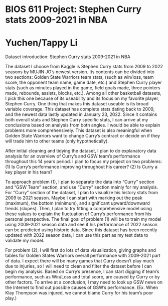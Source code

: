 BIOS 611 Project: Stephen Curry stats 2009-2021 in NBA
======================================================
# Yuchen/Tappy Li 

Dataset introduction: Stephen Curry stats 2009-2021 in NBA

The dataset I choose from Kaggle is Stephen Curry stats from 2009 to 2022 seasons by MUJIN JO’s newest version. Its contents can be divided into two sections:  Golden State Warriors team stats, (such as win/loss, team score, the opponent team name, game date, etc.) and Stephen Curry player stats (such as minutes played in the game, field goals made, three pointers made, rebounds, assists, blocks, etc.). Among all other basketball datasets, I pick this one because of its useability and its focus on my favorite player, Stephen Curry. One thing that makes this dataset useable is its broad variable coverage. This dataset has complete stats dating back to 2009, and the newest data lastly updated in January 23, 2022. Since it contains both overall stats and Stephen Curry specific stats, I can arrive at my conclusions based on analysis from both angles. I would be able to explain problems more comprehensively. This dataset is also meaningful when Golden State Warriors want to change Curry’s contract or decide on if they will trade him to other teams (only hypothetically). 

After initial cleaning and tidying the dataset, I plan to do explanatory data analysis for an overview of Curry’s and GSW team’s performance throughout this 14 years period. I plan to focus my project on two problems: (1) Is Curry’s performance improving throughout his career? (2) Is Curry a key player in his team?

To approach problem (1), I plan to separate the data into “Curry” section and “GSW Team” section, and use “Curry” section mainly for my analysis. For “Curry” section of the dataset, I plan to visualize his history stats from 2009 to 2021 season. Maybe I can start with marking out the peak (maximum), the bottom (minimum), and significant upward/downward trends (slopes). Then, I plan to try fitting a comprehensive model using these values to explain the fluctuation of Curry’s performance from his personal perspective. The final goal of problem (1) will be to train my model using 2009-2021 season data and see if his performance of 2022 season can be predicted using historic data. Since this dataset has been recently updated with 2022 season data, I can use this part as my test data to validate my model.

For problem (2), I will first do lots of data visualization, giving graphs and tables for Golden States Warriors overall performance with 2009-2021 part of data. I expect there will be many games that Curry doesn’t play much due to injuries, so I will need to clean and filter the dataset before I can begin my analysis. Based on Curry’s presence, I can start digging if team’s performance, such as Win/Loss and total score, are caused by Curry or by other factors. To arrive at a conclusion, I may need to look up GSW news on the Internet to find out possible causes of GSW’s performance. (Ex. When Klay Thompson was injured, we cannot blame Curry for his team’s poor play.) 
